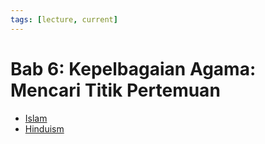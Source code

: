 ```yaml
---
tags: [lecture, current]
---
```


# Bab 6: Kepelbagaian Agama: Mencari Titik Pertemuan

- [Islam](202308151847.md)
- [Hinduism](202309210534.md)
